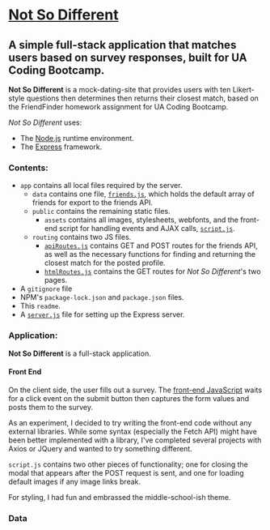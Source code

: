 # [Not So Different](https://radiant-stream-15157.herokuapp.com/)
## A simple full-stack application that matches users based on survey responses, built for UA Coding Bootcamp.

**Not So Different** is a mock-dating-site that provides users with ten Likert-style questions then determines then returns their closest match, based on the FriendFinder homework assignment for UA Coding Bootcamp.

*Not So Different* uses:

* The [Node.js](https://nodejs.org/en/) runtime environment.
* The [Express](https://expressjs.com/) framework.

### Contents:

* `app` contains all local files required by the server.
  * `data` contains one file, [`friends.js`](/app/data/friends.js), which holds the default array of friends for export to the friends API.
  * `public` contains the remaining static files.
    * `assets` contains all images, stylesheets, webfonts, and the front-end script for handling events and AJAX calls, [`script.js`](/app/public/assets/script.js).
  * `routing` contains two JS files.
    * [`apiRoutes.js`](/app/routing/apiRoutes.js) contains GET and POST routes for the friends API, as well as the necessary functions for finding and returning the closest match for the posted profile.
    * [`htmlRoutes.js`](/app/routing/htmlRoutes.js) contains the GET routes for *Not So Different*'s two pages.
* A `gitignore` file
* NPM's `package-lock.json` and `package.json` files.
* This `readme`.
* A [`server.js`](/server.js) file for setting up the Express server.

### Application:

**Not So Different** is a full-stack application.

#### Front End

On the client side, the user fills out a survey. The [front-end JavaScript](/app/public/assets/script.js) waits for a click event on the submit button then captures the form values and posts them to the survey.

As an experiment, I decided to try writing the front-end code without any external libraries. While some syntax (especially the Fetch API) might have been better implemented with a library, I've completed several projects with Axios or JQuery and wanted to try something different.

`script.js` contains two other pieces of functionality; one for closing the modal that appears after the POST request is sent, and one for loading default images if any image links break.

For styling, I had fun and embrassed the middle-school-ish theme.

### Data

